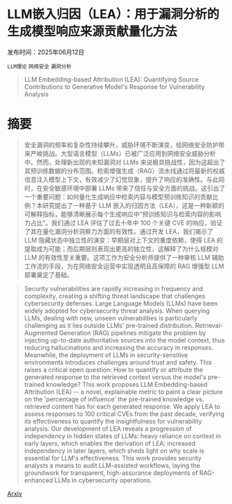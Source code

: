 # LLM嵌入归因（LEA）：用于漏洞分析的生成模型响应来源贡献量化方法

发布时间：2025年06月12日

`LLM理论` `网络安全` `漏洞分析`

> LLM Embedding-based Attribution (LEA): Quantifying Source Contributions to Generative Model's Response for Vulnerability Analysis

# 摘要

> 安全漏洞的频率和复杂性持续攀升，威胁环境不断演变，给网络安全防护带来严峻挑战。大型语言模型（LLMs）已被广泛应用到网络安全威胁分析中。然而，处理新出现的未知漏洞对 LLMs 来说极具挑战性，因为这超出了其预训练数据的分布范围。检索增强生成（RAG）流水线通过将最新的权威信息注入模型上下文，有效减少了幻觉现象，提升了响应的准确性。与此同时，在安全敏感环境中部署 LLMs 带来了信任与安全方面的挑战。这引出了一个重要问题：如何量化生成响应中检索内容与模型预训练知识的贡献比例？本研究提出了一种基于 LLM 嵌入的归因方法（LEA），这是一种新颖的可解释指标，能够清晰展示每个生成响应中“预训练知识与检索内容的影响力占比”。我们通过 LEA 评估了过去十年中 100 个关键 CVE 的响应，验证了其在量化漏洞分析洞察力方面的有效性。通过开发 LEA，我们揭示了 LLM 隐藏状态中独立性的演变：早期层对上下文的重度依赖，使得 LEA 的提取成为可能；而后期层则表现出更高的独立性，这解释了为什么规模对 LLM 的有效性至关重要。这项工作为安全分析师提供了一种审核 LLM 辅助工作流的手段，为在网络安全运营中实现透明且高保障的 RAG 增强型 LLM 部署奠定了基础。

> Security vulnerabilities are rapidly increasing in frequency and complexity, creating a shifting threat landscape that challenges cybersecurity defenses. Large Language Models (LLMs) have been widely adopted for cybersecurity threat analysis. When querying LLMs, dealing with new, unseen vulnerabilities is particularly challenging as it lies outside LLMs' pre-trained distribution. Retrieval-Augmented Generation (RAG) pipelines mitigate the problem by injecting up-to-date authoritative sources into the model context, thus reducing hallucinations and increasing the accuracy in responses. Meanwhile, the deployment of LLMs in security-sensitive environments introduces challenges around trust and safety. This raises a critical open question: How to quantify or attribute the generated response to the retrieved context versus the model's pre-trained knowledge? This work proposes LLM Embedding-based Attribution (LEA) -- a novel, explainable metric to paint a clear picture on the 'percentage of influence' the pre-trained knowledge vs. retrieved content has for each generated response. We apply LEA to assess responses to 100 critical CVEs from the past decade, verifying its effectiveness to quantify the insightfulness for vulnerability analysis. Our development of LEA reveals a progression of independency in hidden states of LLMs: heavy reliance on context in early layers, which enables the derivation of LEA; increased independency in later layers, which sheds light on why scale is essential for LLM's effectiveness. This work provides security analysts a means to audit LLM-assisted workflows, laying the groundwork for transparent, high-assurance deployments of RAG-enhanced LLMs in cybersecurity operations.

[Arxiv](https://arxiv.org/abs/2506.12100)